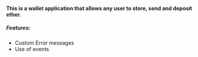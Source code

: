 
#### This is a wallet application that allows any user to store, send and deposit ether.

##### Features:

- Custom Error messages
- Use of events 
